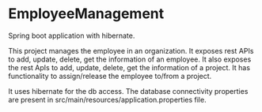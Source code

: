 # EmployeeManagement
Spring boot application with hibernate.

This project manages the employee in an organization.
It exposes rest APIs to add, update, delete, get the information of an employee.
It also exposes the rest ApIs to add, update, delete, get the information of a project.
It has functionality to assign/release the employee to/from a project.

It uses hibernate for the db access. The database connectivity properties are present in src/main/resources/application.properties file.

